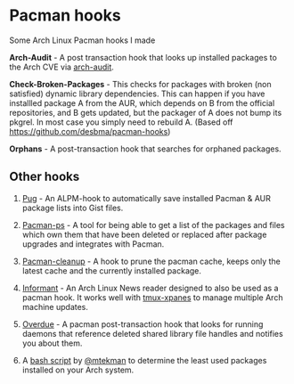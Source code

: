 # Pacman hooks
Some Arch Linux Pacman hooks I made

**Arch-Audit** - A post transaction hook that looks up installed packages to the Arch CVE via [arch-audit](https://www.archlinux.org/packages/community/x86_64/arch-audit/).

**Check-Broken-Packages** - This checks for packages with broken (non satisfied) dynamic library dependencies. This can happen if you have installled package A from the AUR, which depends on B from the official repositories, and B gets updated, but the packager of A does not bump its pkgrel. In most case you simply need to rebuild A. (Based off https://github.com/desbma/pacman-hooks)

**Orphans** - A post-transaction hook that searches for orphaned packages.

## Other hooks
1. [Pug](https://github.com/Ventto/pug) - An ALPM-hook to automatically save installed Pacman & AUR package lists into Gist files.

2. [Pacman-ps](https://gitlab.com/samcv/ps-lsof) - A tool for being able to get a list of the packages and files which own them that have been deleted or replaced after package upgrades and integrates with Pacman.

3. [Pacman-cleanup](https://aur.archlinux.org/packages/pacman-cleanup-hook/) - A hook to prune the pacman cache, keeps only the latest cache and the currently installed package.

4. [Informant](https://github.com/bradford-smith94/informant) - An Arch Linux News reader designed to also be used as a pacman hook. It works well with [tmux-xpanes](https://github.com/greymd/tmux-xpanes) to manage multiple Arch machine updates.

4. [Overdue](https://github.com/tylerjl/overdue/) - A pacman post-transaction hook that looks for running daemons that reference deleted shared library file handles and notifies you about them.

5. A [bash script](https://gist.github.com/mtekman/9769fa3eb28dd0dbdd1e8ce802157e95) by [@mtekman](https://gist.github.com/mtekman) to determine the least used packages installed on your Arch system.
